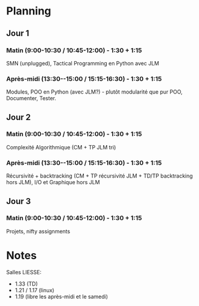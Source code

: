 # Planning

## Jour 1

### Matin (9:00-10:30 / 10:45-12:00) - 1:30 + 1:15

SMN (unplugged),
Tactical Programming en Python avec JLM

### Après-midi (13:30--15:00 / 15:15-16:30) - 1:30 + 1:15

Modules, POO en Python (avec JLM?) - plutôt modularité que pur POO,
Documenter,
Tester.


## Jour 2

### Matin (9:00-10:30 / 10:45-12:00) - 1:30 + 1:15

Complexité Algorithmique (CM + TP JLM tri)

### Après-midi (13:30--15:00 / 15:15-16:30)  - 1:30 + 1:15

Récursivité + backtracking (CM + TP récursivité JLM + TD/TP backtracking hors JLM),
I/O et Graphique hors JLM


## Jour 3

### Matin (9:00-10:30 / 10:45-12:00) - 1:30 + 1:15

Projets, nifty assignments

 

# Notes

Salles LIESSE:

* 1.33 (TD)
* 1.21 / 1.17 (linux)
* 1.19 (libre les après-midi et le samedi)

